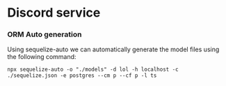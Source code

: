 # Discord service

### ORM Auto generation

Using sequelize-auto we can automatically generate the model files using the following command:

`npx sequelize-auto -o "./models" -d lol -h localhost -c ./sequelize.json -e postgres --cm p --cf p -l ts`